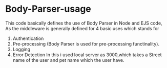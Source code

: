 # Body-Parser-usage
This code basically defines the use of Body Parser in Node and EJS code, As the middleware is generally defined for 4 basic uses which stands for 
1. Authentication
2. Pre-processing (Body Parser is used for pre-processing functinality).
3. Logging
4. Error Detection
In this i used local server as 3000,which takes a Street name of the user  and  pet name which the user have.

